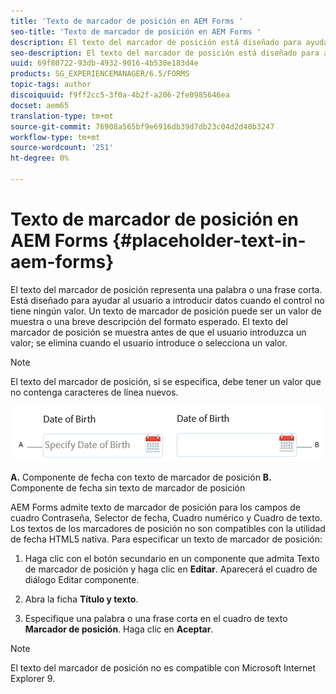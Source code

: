 ```yaml
---
title: 'Texto de marcador de posición en AEM Forms '
seo-title: 'Texto de marcador de posición en AEM Forms '
description: El texto del marcador de posición está diseñado para ayudar al usuario a introducir datos cuando el control no tiene ningún valor. Podría ser un valor de muestra o una breve descripción del formato esperado.
seo-description: El texto del marcador de posición está diseñado para ayudar al usuario a introducir datos cuando el control no tiene ningún valor. Podría ser un valor de muestra o una breve descripción del formato esperado.
uuid: 69f80722-93db-4932-9016-4b530e183d4e
products: SG_EXPERIENCEMANAGER/6.5/FORMS
topic-tags: author
discoiquuid: f9ff2cc5-3f0a-4b2f-a206-2fe0985646ea
docset: aem65
translation-type: tm+mt
source-git-commit: 76908a565bf9e6916db39d7db23c04d2d40b3247
workflow-type: tm+mt
source-wordcount: '251'
ht-degree: 0%

---
```



# Texto de marcador de posición en AEM Forms {#placeholder-text-in-aem-forms}

El texto del marcador de posición representa una palabra o una frase corta. Está diseñado para ayudar al usuario a introducir datos cuando el control no tiene ningún valor. Un texto de marcador de posición puede ser un valor de muestra o una breve descripción del formato esperado. El texto del marcador de posición se muestra antes de que el usuario introduzca un valor; se elimina cuando el usuario introduce o selecciona un valor.

>[!NOTE]
>
>El texto del marcador de posición, si se especifica, debe tener un valor que no contenga caracteres de línea nuevos.

![Componente de fecha con y sin texto de marcador de posición](assets/dat-picker-place-holder-text.png)

**A.** Componente de fecha con texto de marcador de posición  **B.** Componente de fecha sin texto de marcador de posición

AEM Forms admite texto de marcador de posición para los campos de cuadro Contraseña, Selector de fecha, Cuadro numérico y Cuadro de texto.\
Los textos de los marcadores de posición no son compatibles con la utilidad de fecha HTML5 nativa. Para especificar un texto de marcador de posición:

1. Haga clic con el botón secundario en un componente que admita Texto de marcador de posición y haga clic en **Editar**. Aparecerá el cuadro de diálogo Editar componente.

1. Abra la ficha **Título y texto**.
1. Especifique una palabra o una frase corta en el cuadro de texto **Marcador de posición**. Haga clic en **Aceptar**.

>[!NOTE]
>
>El texto del marcador de posición no es compatible con Microsoft Internet Explorer 9.

